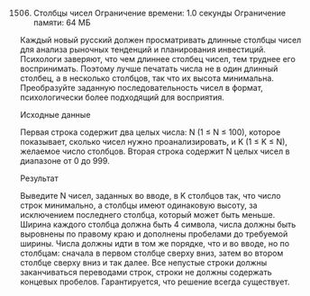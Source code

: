 1506. Столбцы чисел
Ограничение времени: 1.0 секунды
Ограничение памяти: 64 МБ

Каждый новый русский должен просматривать длинные столбцы чисел для анализа рыночных тенденций и планирования инвестиций. Психологи заверяют, что чем длиннее столбец чисел, тем труднее его воспринимать. Поэтому лучше печатать числа не в один длинный столбец, а в несколько столбцов, так что их высота минимальна. Преобразуйте заданную последовательность чисел в формат, психологически более подходящий для восприятия.

Исходные данные

Первая строка содержит два целых числа: N (1 ≤ N ≤ 100), которое показывает, сколько чисел нужно проанализировать, и K (1 ≤ K ≤ N), желаемое число столбцов. Вторая строка содержит N целых чисел в диапазоне от 0 до 999.

Результат

Выведите N чисел, заданных во вводе, в K столбцов так, что число строк минимально, а столбцы имеют одинаковую высоту, за исключением последнего столбца, который может быть меньше. Ширина каждого столбца должна быть 4 символа, числа должны быть выровнены по правому краю и дополнены пробелами до требуемой ширины. Числа должны идти в том же порядке, что и во вводе, но по столбцам: сначала в первом столбце сверху вниз, затем во втором столбце сверху вниз и так далее. Все непустые строки должны заканчиваться переводами строк, строки не должны содержать концевых пробелов. Гарантируется, что решение всегда существует.
